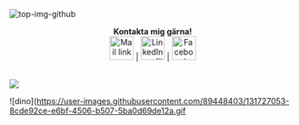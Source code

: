 
![top-img-github](https://user-images.githubusercontent.com/89448403/131726496-bcc60dc6-ae8e-4b80-bb7d-d4eea7bf6834.jpg)



<p align="center">
  <b>Kontakta mig gärna!</b>
  <br>
  <a href="mailto:anna.arlig@gmail.com"><img src="https://user-images.githubusercontent.com/89448403/131729476-0a753bad-73f8-4c8c-b699-a9fcdfe318fa.png" alt="Mail link" style="width:42px;height:42px;"></a> |
  <a href="https://www.linkedin.com/in/anna-%C3%A4rlig/"><img src="https://user-images.githubusercontent.com/89448403/131729542-718273eb-8272-43ba-bbd4-61250fd9269c.png" alt="LinkedIn profile" style="width:42px;height:42px;"></a> |
  <a href="https://www.facebook.com/anna.arlig.1"><img src="https://user-images.githubusercontent.com/89448403/131729594-1e8d7bd5-77ad-4282-95dc-ede6a04a5e97.png" alt="Facebook profile" style="width:42px;height:42px;"></a>
  <br><br>
</p>

  ![](https://komarev.com/ghpvc/?username=anna-arlig&color=71d1c3&style=plastic&label=Besökare)



![dino](https://user-images.githubusercontent.com/89448403/131727053-8cde92ce-e6bf-4506-b507-5ba0d69de12a.gif



